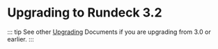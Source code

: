 # Upgrading to Rundeck 3.2



::: tip
See other [Upgrading](/upgrading/) Documents if you are upgrading from 3.0 or earlier.
:::